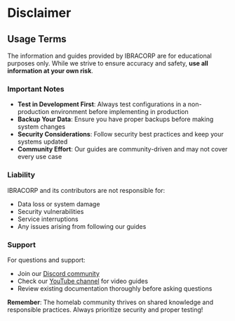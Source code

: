 # Disclaimer

## Usage Terms

The information and guides provided by IBRACORP are for educational purposes only. While we strive to ensure accuracy and safety, **use all information at your own risk**.

### Important Notes

- **Test in Development First**: Always test configurations in a non-production environment before implementing in production
- **Backup Your Data**: Ensure you have proper backups before making system changes
- **Security Considerations**: Follow security best practices and keep your systems updated
- **Community Effort**: Our guides are community-driven and may not cover every use case

### Liability

IBRACORP and its contributors are not responsible for:
- Data loss or system damage
- Security vulnerabilities
- Service interruptions
- Any issues arising from following our guides

### Support

For questions and support:
- Join our [Discord community](https://discord.gg/ibracorp)
- Check our [YouTube channel](https://youtube.com/@ibracorp) for video guides
- Review existing documentation thoroughly before asking questions

**Remember**: The homelab community thrives on shared knowledge and responsible practices. Always prioritize security and proper testing!